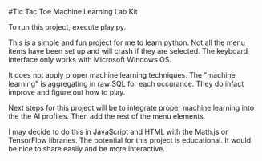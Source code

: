 #Tic Tac Toe Machine Learning Lab Kit

To run this project, execute play.py.

This is a simple and fun project for me to learn python. Not all the menu items have been set up and will crash if they are selected. The keyboard interface only works with Microsoft Windows OS.

It does not apply proper machine learning techniques. The "machine learning" is aggregating in raw SQL for each occurance. They do infact improve and figure out how to play.

Next steps for this project will be to integrate proper machine learning into the the AI profiles. Then add the rest of the menu elements. 

I may decide to do this in JavaScript and HTML with the Math.js or TensorFlow libraries. The potential for this project is educational. It would be nice to share easily and be more interactive. 
